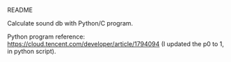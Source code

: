 README

Calculate sound db with Python/C program.

Python program reference:
  https://cloud.tencent.com/developer/article/1794094
(I updated the p0 to 1, in python script).
